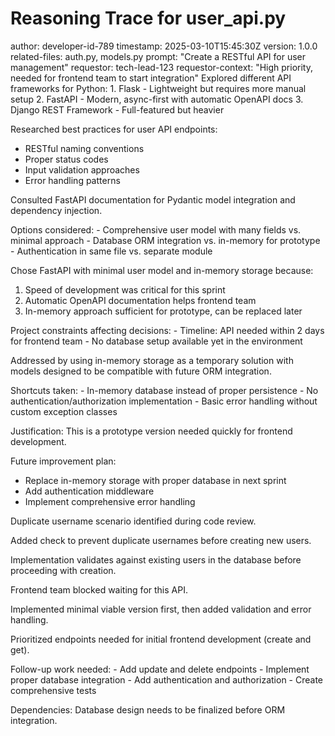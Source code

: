 # Reasoning Trace for user_api.py

<metadata>
  author: developer-id-789
  timestamp: 2025-03-10T15:45:30Z
  version: 1.0.0
  related-files: auth.py, models.py
  prompt: "Create a RESTful API for user management"
  requestor: tech-lead-123
  requestor-context: "High priority, needed for frontend team to start integration"
</metadata>

<exploration>
  Explored different API frameworks for Python:
  1. Flask - Lightweight but requires more manual setup
  2. FastAPI - Modern, async-first with automatic OpenAPI docs
  3. Django REST Framework - Full-featured but heavier
  
  Researched best practices for user API endpoints:
  - RESTful naming conventions
  - Proper status codes
  - Input validation approaches
  - Error handling patterns
  
  Consulted FastAPI documentation for Pydantic model integration and dependency injection.
</exploration>

<trade-off>
  Options considered:
  - Comprehensive user model with many fields vs. minimal approach
  - Database ORM integration vs. in-memory for prototype
  - Authentication in same file vs. separate module
  
  Chose FastAPI with minimal user model and in-memory storage because:
  1. Speed of development was critical for this sprint
  2. Automatic OpenAPI documentation helps frontend team
  3. In-memory approach sufficient for prototype, can be replaced later
</trade-off>

<constraint>
  Project constraints affecting decisions:
  - Timeline: API needed within 2 days for frontend team
  - No database setup available yet in the environment
  
  Addressed by using in-memory storage as a temporary solution with models designed to be compatible with future ORM integration.
</constraint>

<technical-debt>
  Shortcuts taken:
  - In-memory database instead of proper persistence
  - No authentication/authorization implementation
  - Basic error handling without custom exception classes
  
  Justification:
  This is a prototype version needed quickly for frontend development.
  
  Future improvement plan:
  - Replace in-memory storage with proper database in next sprint
  - Add authentication middleware
  - Implement comprehensive error handling
</technical-debt>

<edge-case>
  Duplicate username scenario identified during code review.
  
  Added check to prevent duplicate usernames before creating new users.
  
  Implementation validates against existing users in the database before proceeding with creation.
</edge-case>

<pressure>
  Frontend team blocked waiting for this API.
  
  Implemented minimal viable version first, then added validation and error handling.
  
  Prioritized endpoints needed for initial frontend development (create and get).
</pressure>

<follow-up>
  Follow-up work needed:
  - Add update and delete endpoints
  - Implement proper database integration
  - Add authentication and authorization
  - Create comprehensive tests
  
  Dependencies: Database design needs to be finalized before ORM integration.
</follow-up>

